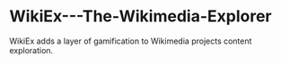 # WikiEx---The-Wikimedia-Explorer
WikiEx adds a layer of gamification to Wikimedia projects content exploration.
